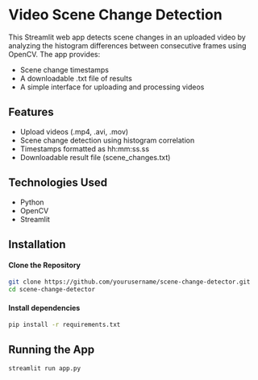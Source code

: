 
# Video Scene Change Detection

This Streamlit web app detects scene changes in an uploaded video by analyzing the histogram differences between consecutive frames using OpenCV. The app provides:

* Scene change timestamps
* A downloadable .txt file of results
* A simple interface for uploading and processing videos

## Features
* Upload videos (.mp4, .avi, .mov)
* Scene change detection using histogram correlation
* Timestamps formatted as hh:mm:ss.ss
* Downloadable result file (scene_changes.txt)

## Technologies Used
* Python
* OpenCV
* Streamlit


## Installation

#### Clone the Repository

```bash
git clone https://github.com/yourusername/scene-change-detector.git
cd scene-change-detector
```
#### Install dependencies

```bash
pip install -r requirements.txt
```

## Running the App

```bash
streamlit run app.py

```

